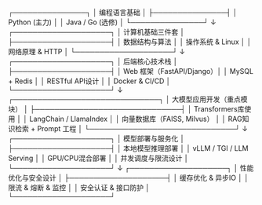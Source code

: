 ┌───────────────┐
│ 编程语言基础   │
├───────────────┤
│ Python (主力) │
│ Java / Go (选修) │
└───────────────┘
         ↓
┌────────────────────┐
│ 计算机基础三件套    │
├────────────────────┤
│ 数据结构与算法     │
│ 操作系统 & Linux  │
│ 网络原理 & HTTP    │
└────────────────────┘
         ↓
┌────────────────────┐
│ 后端核心技术栈      │
├────────────────────┤
│ Web 框架（FastAPI/Django）│
│ MySQL + Redis       │
│ RESTful API设计     │
│ Docker & CI/CD      │
└────────────────────┘
         ↓
┌──────────────────────────────┐
│ 大模型应用开发（重点模块）     │
├──────────────────────────────┤
│ Transformers库使用           │
│ LangChain / LlamaIndex      │
│ 向量数据库（FAISS, Milvus）  │
│ RAG知识检索 + Prompt 工程    │
└──────────────────────────────┘
         ↓
┌────────────────────┐
│ 模型部署与服务化    │
├────────────────────┤
│ 本地模型推理部署     │
│ vLLM / TGI / LLM Serving │
│ GPU/CPU混合部署       │
│ 并发调度与限流设计    │
└────────────────────┘
         ↓
┌────────────────────┐
│ 性能优化与安全设计   │
├────────────────────┤
│ 缓存优化 & 异步IO    │
│ 限流 & 熔断 & 监控   │
│ 安全认证 & 接口防护  │
└────────────────────┘
